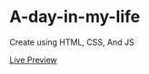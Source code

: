 # A-day-in-my-life
Create using HTML, CSS, And JS


[Live Preview](https://ayash13.github.io/A-day-in-my-life/)
